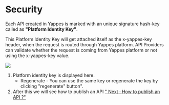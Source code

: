 



# Security

Each API created in Yappes is marked with an unique signature hash-key
called as **\"Platform Identity Key\"**.

This Platform Identity Key will get attached itself as the x-yappes-key
header, when the request is routed through Yappes platform. API
Providers can validate whether the request is coming from Yappes
platform or not using the x-yappes-key value.

![](../images/new_api/security.png)

1.  Platform identity key is displayed here.
    -   Regenerate - You can use the same key or regenerate the key by
        clicking \"regenerate\" button\".
2.  After this we will see how to publish an API [\" Next : How to
    publish an API ?\"](publishapi)




